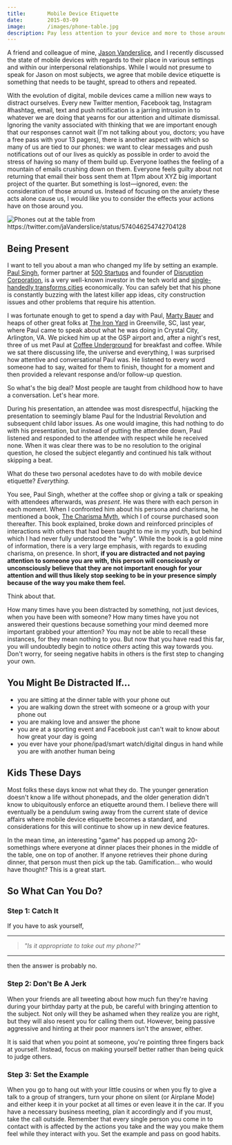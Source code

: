 ```yaml
---
title:       Mobile Device Etiquette
date:        2015-03-09
image:       /images/phone-table.jpg
description: Pay less attention to your device and more to those around you.
---
```


A friend and colleague of mine, [Jason Vanderslice](https://twitter.com/javanderslice), and I recently discussed the state of mobile devices with regards to their place in various settings and within our interpersonal relationships. While I would not presume to speak for Jason on most subjects, we agree that mobile device etiquette is something that needs to be taught, spread to others and repeated.

With the evolution of digital, mobile devices came a million new ways to distract ourselves. Every new Twitter mention, Facebook tag, Instagram #hashtag, email, text and push notification is a jarring intrusion in to whatever we are doing that yearns for our attention and ultimate dismissal. Ignoring the vanity associated with thinking that we are important enough that our responses cannot wait (I'm not talking about you, doctors; you have a free pass with your 13 pagers), there is another aspect with which so many of us are tied to our phones: we want to clear messages and push notifications out of our lives as quickly as possible in order to avoid the stress of having so many of them build up. Everyone loathes the feeling of a mountain of emails crushing down on them. Everyone feels guilty about not returning that email their boss sent them at 11pm about XYZ big important project of the quarter. But something is lost&mdash;ignored, even: the consideration of those around us. Instead of focusing on the anxiety these acts alone cause us, I would like you to consider the effects your actions have on those around you.

<img src="https://s3.amazonaws.com/rpearce.github.io/mobie-device-etiquette/suns-out-phones-out.jpg" alt="Phones out at the table from https://twitter.com/jaVanderslice/status/574046254742704128" title="Photo credit Jason Vanderslice: https://twitter.com/jaVanderslice/status/574046254742704128" />

## Being Present
I want to tell you about a man who changed my life by setting an example. [Paul Singh](https://twitter.com/paulsingh), former partner at [500 Startups](http://500.co) and founder of [Disruption Corporation](http://www.disruption.vc), is a very well-known investor in the tech world and [single-handedly transforms cities](http://www.crystalcity.org/innovative/crystal-tech-fund) economically. You can safely bet that his phone is constantly buzzing with the latest killer app ideas, city construction issues and other problems that require his attention.

I was fortunate enough to get to spend a day with Paul, [Marty Bauer](https://twitter.com/bauermarty) and heaps of other great folks at [The Iron Yard](http://theironyard.com) in Greenville, SC, last year, where Paul came to speak about what he was doing in Crystal City, Arlington, VA. We picked him up at the GSP airport and, after a night's rest, three of us met Paul at [Coffee Underground](http://www.coffeeunderground.info) for breakfast and coffee. While we sat there discussing life, the universe and everything, I was surprised how attentive and conversational Paul was. He listened to every word someone had to say, waited for them to finish, thought for a moment and then provided a relevant response and/or follow-up question.

So what's the big deal? Most people are taught from childhood how to have a conversation. Let's hear more.

During his presentation, an attendee was most disrespectful, hijacking the presentation to seemingly blame Paul for the Industrial Revolution and subsequent child labor issues. As one would imagine, this had nothing to do with his presentation, but instead of putting the attendee down, Paul listened and responded to the attendee with respect while he received none. When it was clear there was to be no resolution to the original question, he closed the subject elegantly and continued his talk without skipping a beat.

What do these two personal acedotes have to do with mobile device etiquette? _Everything._

You see, Paul Singh, whether at the coffee shop or giving a talk or speaking with attendees afterwards, was _present_. He was there with each person in each moment. When I confronted him about his persona and charisma, he mentioned a book, [The Charisma Myth](http://www.amazon.com/The-Charisma-Myth-Personal-Magnetism/dp/1591845947), which I of course purchased soon thereafter. This book explained, broke down and reinforced principles of interactions with others that had been taught to me in my youth, but behind which I had never fully understood the "why". While the book is a gold mine of information, there is a very large emphasis, with regards to exuding charisma, on presence. In short, **if you are distracted and not paying attention to someone you are with, this person will consciously or unconsciously believe that they are not important enough for your attention and will thus likely stop seeking to be in your presence simply because of the way you make them feel.**

Think about that.

How many times have you been distracted by something, not just devices, when you have been with someone? How many times have you not answered their questions because something your mind deemed more important grabbed your attention? You may not be able to recall these instances, for they mean nothing to you. But now that you have read this far, you will undoubtedly begin to notice _others_ acting this way towards you. Don't worry, for seeing negative habits in others is the first step to changing your own.

## You Might Be Distracted If...
* you are sitting at the dinner table with your phone out
* you are walking down the street with someone or a group with your phone out
* you are making love and answer the phone
* you are at a sporting event and Facebook just can't wait to know about how great your day is going
* you ever have your phone/ipad/smart watch/digital dingus in hand while you are with another human being

## Kids These Days
Most folks these days know not what they do. The younger generation doesn't know a life without phonepads, and the older generation didn't know to ubiquitously enforce an etiquette around them. I believe there will eventually be a pendulum swing away from the current state of device affairs where mobile device etiquette becomes a standard, and considerations for this will continue to show up in new device features.

In the mean time, an interesting "game" has popped up among 20-somethings where everyone at dinner places their phones in the middle of the table, one on top of another. If anyone retrieves their phone during dinner, that person must then pick up the tab. Gamification... who would have thought? This is a great start.

## So What Can You Do?

### Step 1: Catch It
If you have to ask yourself,

* * *

> _&quot;Is it appropriate to take out my phone?&quot;_

* * *

then the answer is probably no.

### Step 2: Don't Be A Jerk
When your friends are all tweeting about how much fun they're having during your birthday party at the pub, be careful with bringing attention to the subject. Not only will they be ashamed when they realize you are right, but they will also resent you for calling them out. However, being passive aggressive and hinting at their poor manners isn't the answer, either.

It is said that when you point at someone, you're pointing three fingers back at yourself. Instead, focus on making yourself better rather than being quick to judge others.

### Step 3: Set the Example
When you go to hang out with your little cousins or when you fly to give a talk to a group of strangers, turn your phone on silent (or Airplane Mode) and either keep it in your pocket at all times or even leave it in the car. If you have a necessary business meeting, plan it accordingly and if you must, take the call outside. Remember that every single person you come in to contact with is affected by the actions you take and the way you make them feel while they interact with you. Set the example and pass on good habits.
